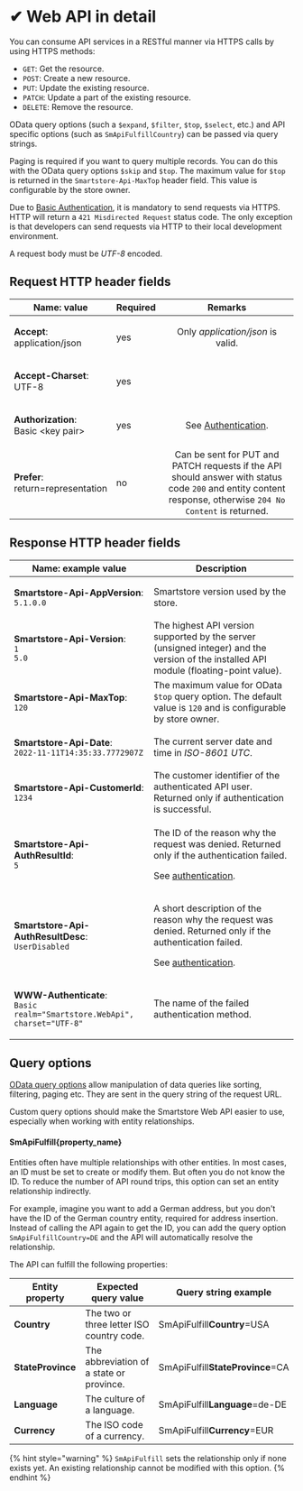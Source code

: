 # ✔ Web API in detail

You can consume API services in a RESTful manner via HTTPS calls by using HTTPS methods:

* `GET`: Get the resource.
* `POST`: Create a new resource.
* `PUT`: Update the existing resource.
* `PATCH`: Update a part of the existing resource.
* `DELETE`: Remove the resource.

OData query options (such a `$expand`, `$filter`, `$top`, `$select`, etc.) and API specific options (such as `SmApiFulfillCountry`) can be passed via query strings.

Paging is required if you want to query multiple records. You can do this with the OData query options `$skip` and `$top`. The maximum value for `$top` is returned in the `Smartstore-Api-MaxTop` header field. This value is configurable by the store owner.

Due to [Basic Authentication](https://app.gitbook.com/o/jug3iI9jtm3q3KRxHi73/s/DOZxBBKmB9QIuwBDsOtV/framework/web-api/authentication), it is mandatory to send requests via HTTPS. HTTP will return a `421 Misdirected Request` status code. The only exception is that developers can send requests via HTTP to their local development environment.

A request body must be _UTF-8_ encoded.

## Request HTTP header fields

| Name: value                                                     | Required |                                                                           Remarks                                                                           |
| --------------------------------------------------------------- | -------- | :---------------------------------------------------------------------------------------------------------------------------------------------------------: |
| <p><strong>Accept</strong>:<br>application/json</p>             | yes      |                                                              Only _application/json_ is valid.                                                              |
| <p><strong>Accept-Charset</strong>:<br>UTF-8</p>                | yes      |                                                                                                                                                             |
| <p><strong>Authorization</strong>:<br>Basic &#x3C;key pair></p> | yes      |                                                           See [Authentication](authentication.md).                                                          |
| <p><strong>Prefer</strong>:<br>return=representation</p>        | no       | Can be sent for PUT and PATCH requests if the API should answer with status code `200` and entity content response, otherwise `204 No Content` is returned. |

## Response HTTP header fields

| Name: example value                                                                                        | Description                                                                                                                                                                |
| ---------------------------------------------------------------------------------------------------------- | -------------------------------------------------------------------------------------------------------------------------------------------------------------------------- |
| <p><strong>Smartstore-Api-AppVersion</strong>:<br><code>5.1.0.0</code></p>                                 | Smartstore version used by the store.                                                                                                                                      |
| <p><strong>Smartstore-Api-Version</strong>:<br><code>1 5.0</code></p>                                      | The highest API version supported by the server (unsigned integer) and the version of the installed API module (floating-point value).                                     |
| <p><strong>Smartstore-Api-MaxTop</strong>:<br><code>120</code></p>                                         | The maximum value for OData `$top` query option. The default value is `120` and is configurable by store owner.                                                            |
| <p><strong>Smartstore-Api-Date</strong>:<br><code>2022-11-11T14:35:33.7772907Z</code></p>                  | The current server date and time in _ISO-8601 UTC_.                                                                                                                        |
| <p><strong>Smartstore-Api-CustomerId</strong>:<br><code>1234</code></p>                                    | The customer identifier of the authenticated API user. Returned only if authentication is successful.                                                                      |
| <p><strong>Smartstore-Api-AuthResultId</strong>:<br><code>5</code></p>                                     | <p>The ID of the reason why the request was denied. Returned only if the authentication failed.</p><p>See <a href="authentication.md">authentication</a>.</p>              |
| <p><strong>Smartstore-Api-AuthResultDesc</strong>:<br><code>UserDisabled</code></p>                        | <p>A short description of the reason why the request was denied. Returned only if the authentication failed.</p><p>See <a href="authentication.md">authentication</a>.</p> |
| <p><strong>WWW-Authenticate</strong>:<br><code>Basic realm="Smartstore.WebApi", charset="UTF-8"</code></p> | The name of the failed authentication method.                                                                                                                              |

## Query options

[OData query options](https://learn.microsoft.com/en-us/odata/concepts/queryoptions-overview) allow manipulation of data queries like sorting, filtering, paging etc. They are sent in the query string of the request URL.

Custom query options should make the Smartstore Web API easier to use, especially when working with entity relationships.

#### SmApiFulfill{property\_name}

Entities often have multiple relationships with other entities. In most cases, an ID must be set to create or modify them. But often you do not know the ID. To reduce the number of API round trips, this option can set an entity relationship indirectly.

For example, imagine you want to add a German address, but you don't have the ID of the German country entity, required for address insertion. Instead of calling the API again to get the ID, you can add the query option `SmApiFulfillCountry=DE` and the API will automatically resolve the relationship.

The API can fulfill the following properties:

| Entity property   | Expected query value                      | Query string example             |
| ----------------- | ----------------------------------------- | -------------------------------- |
| **Country**       | The two or three letter ISO country code. | SmApiFulfill**Country**=USA      |
| **StateProvince** | The abbreviation of a state or province.  | SmApiFulfill**StateProvince**=CA |
| **Language**      | The culture of a language.                | SmApiFulfill**Language**=de-DE   |
| **Currency**      | The ISO code of a currency.               | SmApiFulfill**Currency**=EUR     |

{% hint style="warning" %}
`SmApiFulfill` sets the relationship only if none exists yet. An existing relationship cannot be modified with this option.
{% endhint %}
